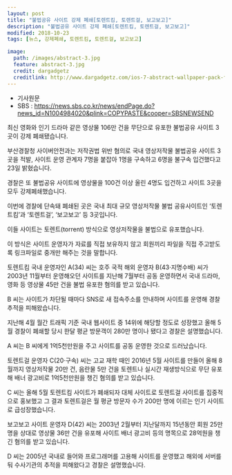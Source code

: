 ```yaml
---
layout: post
title: "불법공유 사이트 강제 폐쇄[토렌트킴, 토렌트걸, 보고보고]"
description: "불법공유 사이트 강제 폐쇄[토렌트킴, 토렌트걸, 보고보고]"
modified: 2018-10-23
tags: [뉴스, 강제폐쇄, 토렌트킴, 토렌트걸, 보고보고]

image:
  path: /images/abstract-3.jpg
  feature: abstract-3.jpg
  credit: dargadgetz
  creditlink: http://www.dargadgetz.com/ios-7-abstract-wallpaper-pack-for-iphone-5-and-ipod-touch-retina/
---
```

* 기사원문
* SBS : <https://news.sbs.co.kr/news/endPage.do?news_id=N1004984020&plink=COPYPASTE&cooper=SBSNEWSEND>

최신 영화와 인기 드라마 같은 영상물 106만 건을 무단으로 유포한 불법공유 사이트 3곳이 강제 폐쇄됐습니다.

부산경찰청 사이버안전과는 저작권법 위반 혐의로 국내 영상저작물 불법공유 사이트 3곳을 적발, 사이트 운영 관계자 7명을 붙잡아 1명을 구속하고 6명을 불구속 입건했다고 23일 밝혔습니다.

경찰은 또 불법공유 사이트에 영상물을 100건 이상 올린 4명도 입건하고 사이트 3곳을 모두 강제폐쇄했습니다.

이번에 경찰에 단속돼 폐쇄된 곳은 국내 최대 규모 영상저작물 불법 공유사이트인 ‘토렌트킴’과 ‘토렌트걸’, ‘보고보고’ 등 3곳입니다.

이들 사이트는 토렌트(torrent) 방식으로 영상저작물을 불법으로 유포했습니다.

이 방식은 사이트 운영자가 자료를 직접 보유하지 않고 회원끼리 파일을 직접 주고받도록 링크파일로 중개만 해주는 것을 말합니다.

토렌트킴 국내 운영자인 A(34) 씨는 호주 국적 해외 운영자 B(43·지명수배) 씨가 2003년 11월부터 운영해오던 사이트를 지난해 7월부터 공동 운영하면서 국내 드라마, 영화 등 영상물 45만 건을 불법 유포한 혐의를 받고 있습니다.

B 씨는 사이트가 차단될 때마다 SNS로 새 접속주소를 안내하며 사이트를 운영해 경찰 추적을 피해왔습니다.

지난해 4월 월간 트래픽 기준 국내 웹사이트 중 14위에 해당할 정도로 성장했고 올해 5월 경찰이 폐쇄할 당시 한달 평균 방문객이 280만 명이나 됐다고 경찰은 설명했습니다.

A 씨는 B 씨에게 1억5천만원을 주고 사이트를 공동 운영한 것으로 드러났습니다.

토렌트걸 운영자 C(20·구속) 씨는 고교 재학 때인 2016년 5월 사이트를 만들어 올해 8월까지 영상저작물 20만 건, 음란물 5만 건을 토렌트나 실시간 재생방식으로 무단 유포해 배너 광고비로 1억5천만원을 챙긴 혐의를 받고 있습니다.

C 씨는 올해 5월 토렌트킴 사이트가 폐쇄되자 대체 사이트로 토렌트걸 사이트를 집중적으로 홍보했고 그 결과 토렌트걸은 월 평균 방문자 수가 200만 명에 이르는 인기 사이트로 급성장했습니다.

보고보고 사이트 운영자 D(42) 씨는 2003년 2월부터 지난달까지 15년동안 회원 25만 명을 상대로 영상물 36만 건을 유포해 사이트 배너 광고비 등의 명목으로 28억원을 챙긴 혐의를 받고 있습니다.

D 씨는 2005년 국내로 들어와 프로그래머를 고용해 사이트를 운영했고 해외에 서버를 둬 수사기관의 추적을 피해왔다고 경찰은 설명했습니다.

